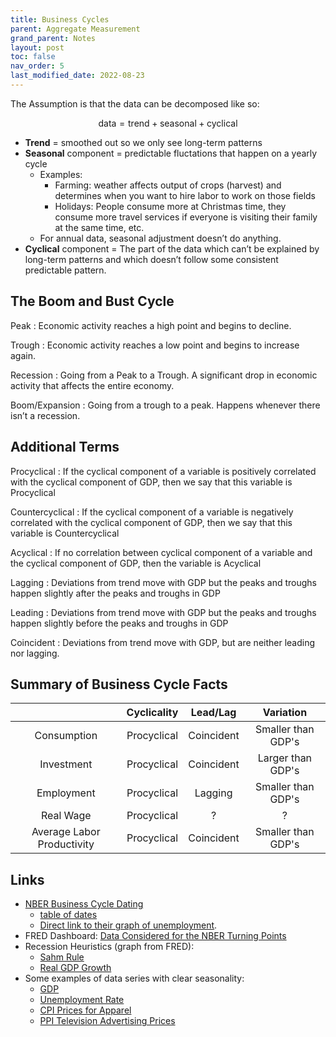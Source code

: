```yaml
---
title: Business Cycles
parent: Aggregate Measurement
grand_parent: Notes
layout: post
toc: false
nav_order: 5
last_modified_date: 2022-08-23
---
```




The Assumption is that the data can be decomposed like so:

$$\text{data} = \text{trend} + \text{seasonal} + \text{cyclical}$$

- **Trend** = smoothed out so we only see long-term patterns
- **Seasonal** component = predictable fluctations that happen on a yearly cycle
    - Examples:
        - Farming: weather affects output of crops (harvest) and determines when you want to hire labor to work on those fields
        - Holidays: People consume more at Christmas time, they consume more travel services if everyone is visiting their family at the same time, etc.
    - For annual data, seasonal adjustment doesn’t do anything.
- **Cyclical** component = The part of the data which can’t be explained by long-term patterns and which doesn’t follow some consistent predictable pattern.

## The Boom and Bust Cycle

Peak
: Economic activity reaches a high point and begins to decline.

Trough
: Economic activity reaches a low point and begins to increase again.

Recession
: Going from a Peak to a Trough. A significant drop in economic activity that affects the entire economy.

Boom/Expansion
: Going from a trough to a peak. Happens whenever there isn’t a recession.



## Additional Terms

Procyclical
: If the cyclical component of a variable is positively correlated with the cyclical component of GDP, then we say that this variable is Procyclical

Countercyclical
: If the cyclical component of a variable is negatively correlated with the cyclical component of GDP, then we say that this variable is Countercyclical

Acyclical
: If no correlation between cyclical component of a variable and the cyclical component of GDP, then the variable is Acyclical

Lagging
: Deviations from trend move with GDP but the peaks and troughs happen slightly after the peaks and troughs in GDP

Leading
: Deviations from trend move with GDP but the peaks and troughs happen slightly before the peaks and troughs in GDP

Coincident
: Deviations from trend move with GDP, but are neither leading nor lagging.



## Summary of Business Cycle Facts

|  | Cyclicality | Lead/Lag | Variation |
|:-:|:-:|:-:|:-:|
| Consumption | Procyclical | Coincident | Smaller than GDP's |
| Investment | Procyclical | Coincident | Larger than GDP's |
| Employment | Procyclical | Lagging | Smaller than GDP's |
| Real Wage | Procyclical | ? | ? |
| Average Labor Productivity | Procyclical | Coincident | Smaller than GDP's |



## Links

- [NBER Business Cycle Dating](https://www.nber.org/research/business-cycle-dating)
    - [table of dates](https://www.nber.org/research/data/us-business-cycle-expansions-and-contractions)
    - [Direct link to their graph of unemployment](https://datawrapper.dwcdn.net/7lRs9/22/).
- FRED Dashboard: [Data Considered for the NBER Turning Points](https://fredaccount.stlouisfed.org/public/dashboard/84408)
- Recession Heuristics (graph from FRED):
    - [Sahm Rule](https://fred.stlouisfed.org/series/SAHMREALTIME)
    - [Real GDP Growth](https://fred.stlouisfed.org/graph/?g=T4L8)
- Some examples of data series with clear seasonality:
    - [GDP](https://fred.stlouisfed.org/graph/?g=TU8i)
    - [Unemployment Rate](https://fred.stlouisfed.org/graph/?id=UNRATE,UNRATENSA,)
    - [CPI Prices for Apparel](https://fred.stlouisfed.org/graph/?id=CPIAPPSL,CPIAPPNS,)
    - [PPI Television Advertising Prices](https://fred.stlouisfed.org/series/WPU362)

<!--
https://fred.stlouisfed.org/graph/?id=GDI,GDP,

http://econbrowser.com/recession-index
https://fred.stlouisfed.org/series/JHGDPBRINDX
-->


<!--
FRED Recession Dashboard
https://fredblog.stlouisfed.org/2022/08/the-data-and-determinations-behind-dating-business-cycle-peaks-and-troughs/
https://fredblog.stlouisfed.org/2021/08/discrepancies-in-dating-recessions/

https://news.research.stlouisfed.org/2022/09/teaching-the-economics-of-recessions-bring-fred-into-the-classroom-september-2022/
https://en.wikipedia.org/wiki/Sahm_Rule


-->